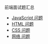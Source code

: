 前端面试题汇总
- [JavaScript 问题](/questions/JavaScript/questions.md)
- [HTML 问题](/questions/HTML/questions.md)
- [CSS 问题](/questions/CSS/questions.md)
- [网络 问题](/questions/Internet/questions.md)

